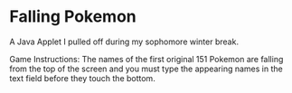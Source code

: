 # Falling Pokemon

A Java Applet I pulled off during my sophomore winter break.

Game Instructions: The names of the first original 151 Pokemon are falling from the top of the screen and you must type the appearing names in the text field before they touch the bottom.
